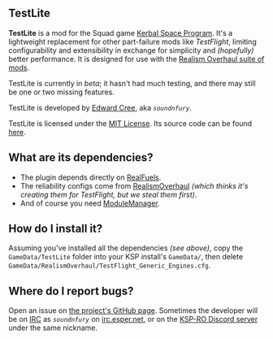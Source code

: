 TestLite
-------------------------

**TestLite** is a mod for the Squad game [Kerbal Space Program](https://www.kerbalspaceprogram.com/). It's a lightweight replacement for other part-failure mods like *TestFlight*, limiting configurability and extensibility in exchange for simplicity and *(hopefully)* better performance.  It is designed for use with the [Realism Overhaul suite of mods](https://github.com/KSP-RO).

TestLite is currently in *beta*; it hasn't had much testing, and there may still be one or two missing features.

TestLite is developed by [Edward Cree](https://github.com/ec429), aka *`soundnfury`*.

TestLite is licensed under the [MIT License](https://github.com/ec429/TestLite/blob/master/LICENSE).  Its source code can be found [here](https://github.com/ec429/TestLite).

What are its dependencies?
--------------------------

* The plugin depends directly on [RealFuels](https://github.com/NathanKell/ModularFuelSystem/releases).  
* The reliability configs come from
 [RealismOverhaul](https://github.com/KSP-RO/RealismOverhaul/releases) *(which thinks it's creating them for TestFlight, but we
 steal them first)*.
* And of course you need [ModuleManager](https://github.com/sarbian/ModuleManager/releases).

How do I install it?
--------------------

Assuming you've installed all the dependencies *(see above)*, copy the `GameData/TestLite` folder into your KSP install's `GameData/`, then delete `GameData/RealismOverhaul/TestFlight_Generic_Engines.cfg`.

Where do I report bugs?
-----------------------

Open an issue on [the project's GitHub page](https://github.com/ec429/TestLite/issues). Sometimes the developer will be on [IRC](irc.esper.net) as *`soundnfury`* on [irc.esper.net](irc.esper.net), or on the [KSP-RO Discord server](https://discordapp.com/invite/3xMtyBg) under the same nickname.
